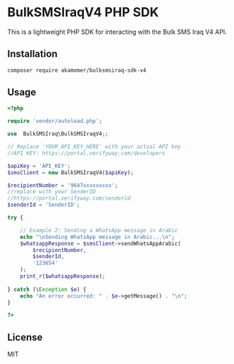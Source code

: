 # BulkSMSIraqV4 PHP SDK

This is a lightweight PHP SDK for interacting with the Bulk SMS Iraq V4 API.

## Installation

```bash
composer require akamomer/bulksmsiraq-sdk-v4
```

## Usage

```php
<?php

require 'vendor/autoload.php';

use  BulkSMSIraq\BulkSMSIraqV4;;

// Replace 'YOUR_API_KEY_HERE' with your actual API key
//API KEY: https://portal.verifyway.com/developers

$apiKey = 'API_KEY';
$smsClient = new BulkSMSIraqV4($apiKey);

$recipientNumber = '9647xxxxxxxxx';
//replace with your SenderID
//https://portal.verifyway.com/senderid
$senderId = 'SenderID';

try {

    // Example 2: Sending a WhatsApp message in Arabic
    echo "\nSending WhatsApp message in Arabic...\n";
    $whatsappResponse = $smsClient->sendWhatsAppArabic(
        $recipientNumber,
        $senderId,
        '123654'
    );
    print_r($whatsappResponse);
   
} catch (\Exception $e) {
    echo "An error occurred: " . $e->getMessage() . "\n";
}

?>
```

## License

MIT
